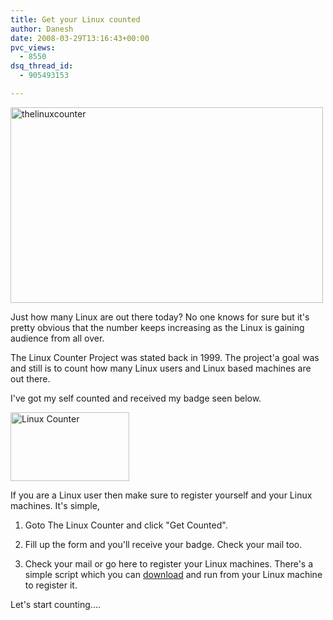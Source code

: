 ```yaml
---
title: Get your Linux counted
author: Danesh
date: 2008-03-29T13:16:43+00:00
pvc_views:
  - 8550
dsq_thread_id:
  - 905493153

---
```

[<img loading="lazy" src="http://farm3.static.flickr.com/2258/2370336745_6d3ae7a618.jpg" alt="thelinuxcounter" border="0" height="313" width="500" />][1]

Just how many Linux are out there today? No one knows for sure but it's pretty obvious that the number keeps increasing as the Linux is gaining audience from all over.

The Linux Counter Project was stated back in 1999. The project'a goal was and still is to count how many Linux users and Linux based machines are out there.

I've got my self counted and received my badge seen below.

[<img loading="lazy" src="http://farm3.static.flickr.com/2420/2371142216_9473647267_o.png" alt="Linux Counter" border="0" height="110" width="190" />][2]

If you are a Linux user then make sure to register yourself and your Linux machines. It's simple,

1. Goto The Linux Counter and click "Get Counted".

2. Fill up the form and you'll receive your badge. Check your mail too.

3. Check your mail or go here to register your Linux machines. There's a simple script which you can [download][3] and run from your Linux machine to register it.

Let's start counting....

 [1]: http://www.flickr.com/photos/dannyportal/2370336745/ "thelinuxcounter by vwvr9, on Flickr"
 [2]: http://counter.li.org/ "The Linux Counter "
 [3]: http://counter.li.org/scripts/